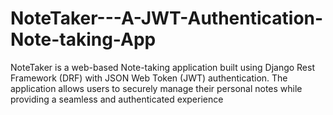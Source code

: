 # NoteTaker---A-JWT-Authentication-Note-taking-App
NoteTaker is a web-based Note-taking application built using Django Rest Framework (DRF) with JSON Web Token (JWT) authentication. The application allows users to securely manage their personal notes while providing a seamless and authenticated experience
